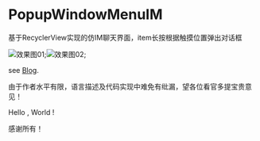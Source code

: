 # PopupWindowMenuIM
基于RecyclerView实现的仿IM聊天界面，item长按根据触摸位置弹出对话框

![效果图01](https://github.com/windfallsheng/PopupWindowMenuIM/blob/master/app/drawing/impression_drawing01.gif);![效果图02](https://github.com/windfallsheng/PopupWindowMenuIM/blob/master/app/drawing/impression_drawing02.gif);


see [Blog](https://blog.csdn.net/Silence1515/article/details/79530100).

由于作者水平有限，语言描述及代码实现中难免有纰漏，望各位看官多提宝贵意见！

Hello , World !

感谢所有！
